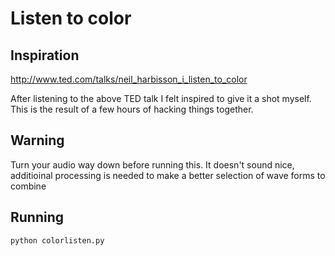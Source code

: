 # Listen to color

## Inspiration

http://www.ted.com/talks/neil_harbisson_i_listen_to_color

After listening to the above TED talk I felt inspired to give it a shot myself.
This is the result of a few hours of hacking things together.

## Warning

Turn your audio way down before running this. It doesn't sound nice, additioinal processing is needed to make a better selection of wave forms to combine

## Running

    python colorlisten.py


